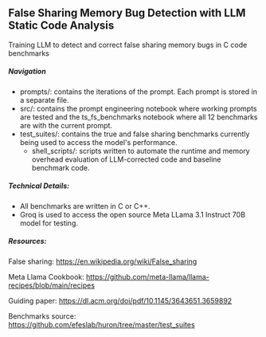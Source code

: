 ## False Sharing Memory Bug Detection with LLM Static Code Analysis
Training LLM to detect and correct false sharing memory bugs in C code benchmarks

##### Navigation
- prompts/: contains the iterations of the prompt. Each prompt is stored in a separate file.
- src/: contains the prompt engineering notebook where working prompts are tested and the ts_fs_benchmarks notebook where all 12 benchmarks are with the current prompt.
- test_suites/: contains the true and false sharing benchmarks currently being used to access the model's performance.
    - shell_scripts/: scripts written to automate the runtime and memory overhead evaluation of  LLM-corrected code and baseline benchmark code.

##### Technical Details:
- All benchmarks are written in C or C++. 
- Groq is used to access the open source Meta LLama 3.1 Instruct 70B model for testing.

##### Resources:
False sharing: https://en.wikipedia.org/wiki/False_sharing

Meta Llama Cookbook:  https://github.com/meta-llama/llama-recipes/blob/main/recipes

Guiding paper: https://dl.acm.org/doi/pdf/10.1145/3643651.3659892

Benchmarks source: https://github.com/efeslab/huron/tree/master/test_suites
